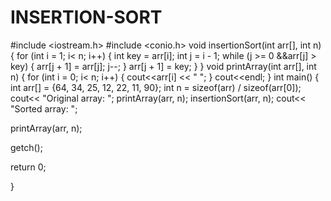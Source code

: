 # INSERTION-SORT
#include <iostream.h> 
#include <conio.h> 
void insertionSort(int arr[], int n) { 
for (int i = 1; i< n; i++) { 
int key = arr[i]; 
int j = i - 1; 
while (j >= 0 &&arr[j] > key) { 
arr[j + 1] = arr[j]; 
j--; 
} 
arr[j + 1] = key; 
} 
} 
void printArray(int arr[], int n) { 
for (int i = 0; i< n; i++) { 
cout<<arr[i] << " "; 
} 
cout<<endl; 
} 
int main() { 
int arr[] = {64, 34, 25, 12, 22, 11, 90}; 
int n = sizeof(arr) / sizeof(arr[0]); 
cout<< "Original array: "; 
printArray(arr, n); 
insertionSort(arr, n);
cout<< "Sorted array: "; 

printArray(arr, n); 

getch(); 

return 0; 

}

